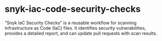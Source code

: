# snyk-iac-code-security-checks
"Snyk IaC Security Checks" is a reusable workflow for scanning Infrastructure as Code (IaC) files. It identifies security vulnerabilities, provides a detailed report, and can update pull requests with scan results.
